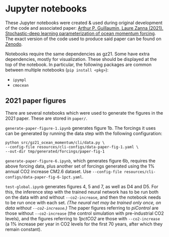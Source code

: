# Jupyter notebooks
[gz21-paper-code-zenodo]: https://zenodo.org/record/5076046#.ZF4ulezMLy8
[gz21-paper-agupubs]: https://agupubs.onlinelibrary.wiley.com/doi/10.1029/2021MS002534
These Jupyter notebooks were created & used during original development of the
code and associated paper: [Arthur P. Guillaumin, Laure Zanna (2021).
Stochastic-deep learning parameterization of ocean momentum
forcing][gz21-paper-agupubs]. The exact version of the code used to produce said
paper can be found on [Zenodo][gz21-paper-code-zenodo].

Notebooks require the same dependencies as gz21. Some have extra dependencies,
mostly for visualization. These should be displayed at the top of the notebook.
In particular, the following packages are common between multiple notebooks
(`pip install <pkg>`):

  * `ipympl`
  * `cmocean`

## 2021 paper figures
There are several notebooks which were used to generate the figures in the 2021
paper. These are stored in `paper/`.

`generate-paper-figure-1.ipynb` generates figure 1b. The forcings it uses can be
generated by running the data step with the following configuration:

```
python src/gz21_ocean_momentum/cli/data.py \
--config-file resources/cli-configs/data-paper-fig-1.yaml \
--out-dir tmp/generated/forcings/paper-fig-1
```

`generate-paper-figure-6.ipynb`, which generates figure 6b, requires the above
forcing data, plus another set of forcings generated using the 1% annual CO2
increase CM2.6 dataset. Use `--config-file
resources/cli-configs/data-paper-fig-6-1pct.yaml`.

`test-global.ipynb` generates figures 4, 5 and 7, as well as D4 and D5. For
this, the inference step with the trained neural network has to be run both on
the data with and without `--co2-increase`, and then the notebook needs to be
run once with each set. *(The neural net may be trained only once, on data
without `--co2-increase`.)* The paper figures referring to _piControl_ are those
without `--co2-increase` (the control simulation with pre-industrial CO2
levels), and the figures referring to _1pctCO2_ are those with `--co2-increase`
(a 1% increase per year in CO2 levels for the first 70 years, after which they
remain constant).
